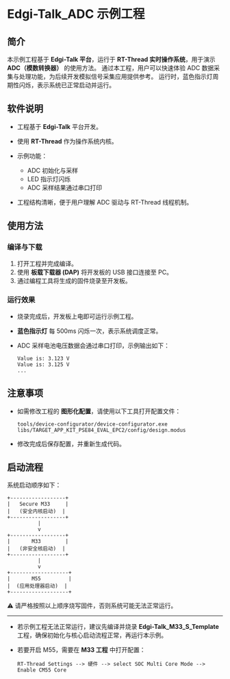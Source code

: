 # Edgi-Talk_ADC 示例工程

## 简介

本示例工程基于 **Edgi-Talk 平台**，运行于 **RT-Thread 实时操作系统**，用于演示 **ADC（模数转换器）** 的使用方法。
通过本工程，用户可以快速体验 ADC 数据采集与处理功能，为后续开发模拟信号采集应用提供参考。
运行时，蓝色指示灯周期性闪烁，表示系统已正常启动并运行。

## 软件说明

* 工程基于 **Edgi-Talk** 平台开发。
* 使用 **RT-Thread** 作为操作系统内核。
* 示例功能：

  * ADC 初始化与采样
  * LED 指示灯闪烁
  * ADC 采样结果通过串口打印
* 工程结构清晰，便于用户理解 ADC 驱动与 RT-Thread 线程机制。

## 使用方法

### 编译与下载

1. 打开工程并完成编译。
2. 使用 **板载下载器 (DAP)** 将开发板的 USB 接口连接至 PC。
3. 通过编程工具将生成的固件烧录至开发板。

### 运行效果

* 烧录完成后，开发板上电即可运行示例工程。
* **蓝色指示灯** 每 500ms 闪烁一次，表示系统调度正常。
* ADC 采样电池电压数据会通过串口打印，示例输出如下：

  ```
  Value is: 3.123 V
  Value is: 3.125 V
  ...
  ```

## 注意事项

* 如需修改工程的 **图形化配置**，请使用以下工具打开配置文件：

  ```
  tools/device-configurator/device-configurator.exe
  libs/TARGET_APP_KIT_PSE84_EVAL_EPC2/config/design.modus
  ```
* 修改完成后保存配置，并重新生成代码。

## 启动流程

系统启动顺序如下：

```
+------------------+
|   Secure M33     |
|   (安全内核启动)  |
+------------------+
          |
          v
+------------------+
|       M33        |
|   (非安全核启动)  |
+------------------+
          |
          v
+-------------------+
|       M55         |
|  (应用处理器启动)  |
+-------------------+
```

⚠️ 请严格按照以上顺序烧写固件，否则系统可能无法正常运行。

---

* 若示例工程无法正常运行，建议先编译并烧录 **Edgi-Talk\_M33\_S\_Template** 工程，确保初始化与核心启动流程正常，再运行本示例。
* 若要开启 M55，需要在 **M33 工程** 中打开配置：

  ```
  RT-Thread Settings --> 硬件 --> select SOC Multi Core Mode --> Enable CM55 Core
  ```

